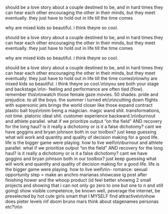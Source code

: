 should be a love story about a couple destined to be, and in hard times they can hear each other encouraging the other in their minds, but they meet eventually. they just have to hold out in life till the time comes

why are mixed kids so beautiful. i think theyre so cool.

should be a love story about a couple destined to be, and in hard times they can hear each other encouraging the other in their minds, but they meet eventually. they just have to hold out in life till the time comes

why are mixed kids so beautiful. i think theyre so cool.

should be a love story about a couple destined to be, and in hard times they can hear each other encouraging the other in their minds, but they meet eventually. they just have to hold out in life till the time comes\n\nwhy are mixed kids so beautiful. i think theyre so cool.\n\nyou see both your stage and backstage.\n\n- feeling and performance are often tied (flow). remember this\n\nwatch those female gaze movies. 50 shades. pride and prejudice. to all the boys. the summer i turned etc\n\ncutting down flights with supersonic jets brings the world closer like those expand contract plastic ball toys\n\nim being a magician. magic wand shit. transformations, not time. platonic ideal shit. customer experience backward.\n\nburnout and athlete parallel. what if we prioritize output “on the field” AND recovery for the long haul? is it really a dichotomy or is it a false dichotomy? cant we have goggins and bryan johnson both in our toolbox? just keep guessing what will work and quantity and quality of decision making for a good life. life is the bigger game were playing. how to live well\n\nburnout and athlete parallel. what if we prioritize output “on the field” AND recovery for the long haul? is it really a dichotomy or is it a false dichotomy? cant we have goggins and bryan johnson both in our toolbox? just keep guessing what will work and quantity and quality of decision making for a good life. life is the bigger game were playing. how to live well\n\n- romance: sexual opportunity step = make an anchro marianas showcase ig post after finishing hower and the whoop product (id feel better showing 2 small projects and showing that i can not only go zero to one but one to n and still going) show visible competence, be known well, peverage the internet, be preselected by hot cute girls smart that I MYSELF find attractive\n\nhow does pieter levels mf doom bruno mars think about stagenames personas etc?\n\n